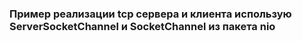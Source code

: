 ### Пример реализации tcp сервера и клиента использую ServerSocketChannel и SocketChannel из пакета nio

